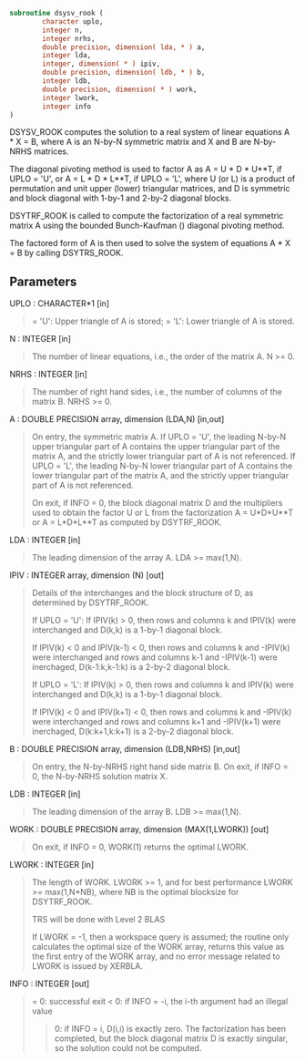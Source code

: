 ```fortran
subroutine dsysv_rook (
        character uplo,
        integer n,
        integer nrhs,
        double precision, dimension( lda, * ) a,
        integer lda,
        integer, dimension( * ) ipiv,
        double precision, dimension( ldb, * ) b,
        integer ldb,
        double precision, dimension( * ) work,
        integer lwork,
        integer info
)
```

DSYSV_ROOK computes the solution to a real system of linear
equations
A \* X = B,
where A is an N-by-N symmetric matrix and X and B are N-by-NRHS
matrices.

The diagonal pivoting method is used to factor A as
A = U \* D \* U\*\*T,  if UPLO = 'U', or
A = L \* D \* L\*\*T,  if UPLO = 'L',
where U (or L) is a product of permutation and unit upper (lower)
triangular matrices, and D is symmetric and block diagonal with
1-by-1 and 2-by-2 diagonal blocks.

DSYTRF_ROOK is called to compute the factorization of a real
symmetric matrix A using the bounded Bunch-Kaufman () diagonal
pivoting method.

The factored form of A is then used to solve the system
of equations A \* X = B by calling DSYTRS_ROOK.

## Parameters
UPLO : CHARACTER\*1 [in]
> = 'U':  Upper triangle of A is stored;
> = 'L':  Lower triangle of A is stored.

N : INTEGER [in]
> The number of linear equations, i.e., the order of the
> matrix A.  N >= 0.

NRHS : INTEGER [in]
> The number of right hand sides, i.e., the number of columns
> of the matrix B.  NRHS >= 0.

A : DOUBLE PRECISION array, dimension (LDA,N) [in,out]
> On entry, the symmetric matrix A.  If UPLO = 'U', the leading
> N-by-N upper triangular part of A contains the upper
> triangular part of the matrix A, and the strictly lower
> triangular part of A is not referenced.  If UPLO = 'L', the
> leading N-by-N lower triangular part of A contains the lower
> triangular part of the matrix A, and the strictly upper
> triangular part of A is not referenced.
> 
> On exit, if INFO = 0, the block diagonal matrix D and the
> multipliers used to obtain the factor U or L from the
> factorization A = U\*D\*U\*\*T or A = L\*D\*L\*\*T as computed by
> DSYTRF_ROOK.

LDA : INTEGER [in]
> The leading dimension of the array A.  LDA >= max(1,N).

IPIV : INTEGER array, dimension (N) [out]
> Details of the interchanges and the block structure of D,
> as determined by DSYTRF_ROOK.
> 
> If UPLO = 'U':
> If IPIV(k) > 0, then rows and columns k and IPIV(k)
> were interchanged and D(k,k) is a 1-by-1 diagonal block.
> 
> If IPIV(k) < 0 and IPIV(k-1) < 0, then rows and
> columns k and -IPIV(k) were interchanged and rows and
> columns k-1 and -IPIV(k-1) were inerchaged,
> D(k-1:k,k-1:k) is a 2-by-2 diagonal block.
> 
> If UPLO = 'L':
> If IPIV(k) > 0, then rows and columns k and IPIV(k)
> were interchanged and D(k,k) is a 1-by-1 diagonal block.
> 
> If IPIV(k) < 0 and IPIV(k+1) < 0, then rows and
> columns k and -IPIV(k) were interchanged and rows and
> columns k+1 and -IPIV(k+1) were inerchaged,
> D(k:k+1,k:k+1) is a 2-by-2 diagonal block.

B : DOUBLE PRECISION array, dimension (LDB,NRHS) [in,out]
> On entry, the N-by-NRHS right hand side matrix B.
> On exit, if INFO = 0, the N-by-NRHS solution matrix X.

LDB : INTEGER [in]
> The leading dimension of the array B.  LDB >= max(1,N).

WORK : DOUBLE PRECISION array, dimension (MAX(1,LWORK)) [out]
> On exit, if INFO = 0, WORK(1) returns the optimal LWORK.

LWORK : INTEGER [in]
> The length of WORK.  LWORK >= 1, and for best performance
> LWORK >= max(1,N\*NB), where NB is the optimal blocksize for
> DSYTRF_ROOK.
> 
> TRS will be done with Level 2 BLAS
> 
> If LWORK = -1, then a workspace query is assumed; the routine
> only calculates the optimal size of the WORK array, returns
> this value as the first entry of the WORK array, and no error
> message related to LWORK is issued by XERBLA.

INFO : INTEGER [out]
> = 0: successful exit
> < 0: if INFO = -i, the i-th argument had an illegal value
> > 0: if INFO = i, D(i,i) is exactly zero.  The factorization
> has been completed, but the block diagonal matrix D is
> exactly singular, so the solution could not be computed.
